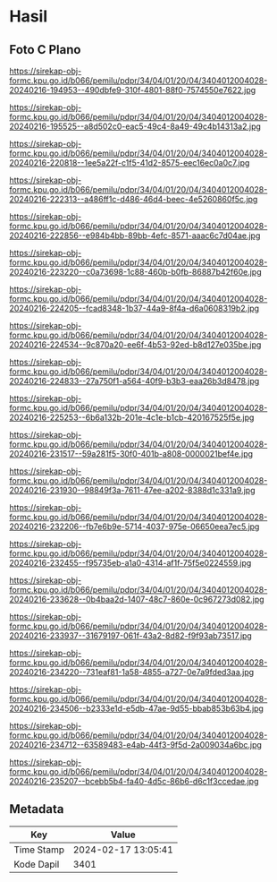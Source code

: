 # Hasil

## Foto C Plano

https://sirekap-obj-formc.kpu.go.id/b066/pemilu/pdpr/34/04/01/20/04/3404012004028-20240216-194953--490dbfe9-310f-4801-88f0-7574550e7622.jpg

https://sirekap-obj-formc.kpu.go.id/b066/pemilu/pdpr/34/04/01/20/04/3404012004028-20240216-195525--a8d502c0-eac5-49c4-8a49-49c4b14313a2.jpg

https://sirekap-obj-formc.kpu.go.id/b066/pemilu/pdpr/34/04/01/20/04/3404012004028-20240216-220818--1ee5a22f-c1f5-41d2-8575-eec16ec0a0c7.jpg

https://sirekap-obj-formc.kpu.go.id/b066/pemilu/pdpr/34/04/01/20/04/3404012004028-20240216-222313--a486ff1c-d486-46d4-beec-4e5260860f5c.jpg

https://sirekap-obj-formc.kpu.go.id/b066/pemilu/pdpr/34/04/01/20/04/3404012004028-20240216-222856--e984b4bb-89bb-4efc-8571-aaac6c7d04ae.jpg

https://sirekap-obj-formc.kpu.go.id/b066/pemilu/pdpr/34/04/01/20/04/3404012004028-20240216-223220--c0a73698-1c88-460b-b0fb-86887b42f60e.jpg

https://sirekap-obj-formc.kpu.go.id/b066/pemilu/pdpr/34/04/01/20/04/3404012004028-20240216-224205--fcad8348-1b37-44a9-8f4a-d6a0608319b2.jpg

https://sirekap-obj-formc.kpu.go.id/b066/pemilu/pdpr/34/04/01/20/04/3404012004028-20240216-224534--9c870a20-ee6f-4b53-92ed-b8d127e035be.jpg

https://sirekap-obj-formc.kpu.go.id/b066/pemilu/pdpr/34/04/01/20/04/3404012004028-20240216-224833--27a750f1-a564-40f9-b3b3-eaa26b3d8478.jpg

https://sirekap-obj-formc.kpu.go.id/b066/pemilu/pdpr/34/04/01/20/04/3404012004028-20240216-225253--6b6a132b-201e-4c1e-b1cb-420167525f5e.jpg

https://sirekap-obj-formc.kpu.go.id/b066/pemilu/pdpr/34/04/01/20/04/3404012004028-20240216-231517--59a281f5-30f0-401b-a808-0000021bef4e.jpg

https://sirekap-obj-formc.kpu.go.id/b066/pemilu/pdpr/34/04/01/20/04/3404012004028-20240216-231930--98849f3a-7611-47ee-a202-8388d1c331a9.jpg

https://sirekap-obj-formc.kpu.go.id/b066/pemilu/pdpr/34/04/01/20/04/3404012004028-20240216-232206--fb7e6b9e-5714-4037-975e-06650eea7ec5.jpg

https://sirekap-obj-formc.kpu.go.id/b066/pemilu/pdpr/34/04/01/20/04/3404012004028-20240216-232455--f95735eb-a1a0-4314-af1f-75f5e0224559.jpg

https://sirekap-obj-formc.kpu.go.id/b066/pemilu/pdpr/34/04/01/20/04/3404012004028-20240216-233628--0b4baa2d-1407-48c7-860e-0c967273d082.jpg

https://sirekap-obj-formc.kpu.go.id/b066/pemilu/pdpr/34/04/01/20/04/3404012004028-20240216-233937--31679197-061f-43a2-8d82-f9f93ab73517.jpg

https://sirekap-obj-formc.kpu.go.id/b066/pemilu/pdpr/34/04/01/20/04/3404012004028-20240216-234220--731eaf81-1a58-4855-a727-0e7a9fded3aa.jpg

https://sirekap-obj-formc.kpu.go.id/b066/pemilu/pdpr/34/04/01/20/04/3404012004028-20240216-234506--b2333e1d-e5db-47ae-9d55-bbab853b63b4.jpg

https://sirekap-obj-formc.kpu.go.id/b066/pemilu/pdpr/34/04/01/20/04/3404012004028-20240216-234712--63589483-e4ab-44f3-9f5d-2a009034a6bc.jpg

https://sirekap-obj-formc.kpu.go.id/b066/pemilu/pdpr/34/04/01/20/04/3404012004028-20240216-235207--bcebb5b4-fa40-4d5c-86b6-d6c1f3ccedae.jpg


## Metadata

| Key        | Value               |
| ---------- | ------------------- |
| Time Stamp | 2024-02-17 13:05:41 |
| Kode Dapil | 3401                |



